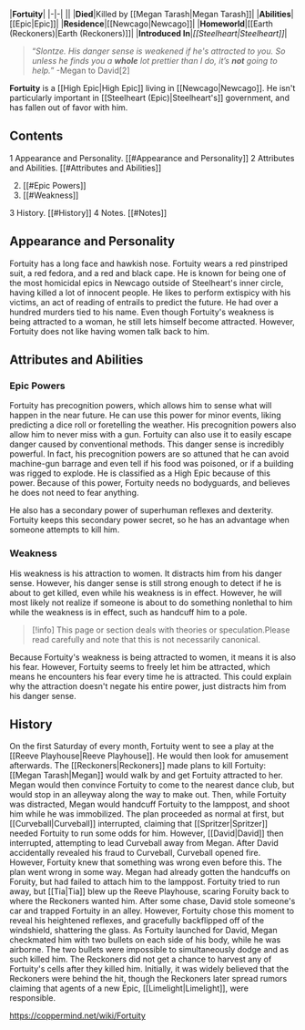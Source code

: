 |**Fortuity**|
|-|-|
||
|**Died**|Killed by [[Megan Tarash\|Megan Tarash]]|
|**Abilities**|[[Epic\|Epic]]|
|**Residence**|[[Newcago\|Newcago]]|
|**Homeworld**|[[Earth (Reckoners)\|Earth (Reckoners)]]|
|**Introduced In**|*[[Steelheart\|Steelheart]]*|

>“*Slontze. His danger sense is weakened if he's attracted to you. So unless he finds you a **whole** lot prettier than I do, it’s **not** going to help.*”
\-Megan to David[2]


**Fortuity** is a [[High Epic\|High Epic]] living in [[Newcago\|Newcago]]. He isn't particularly important in [[Steelheart (Epic)\|Steelheart's]] government, and has fallen out of favor with him.

## Contents

1 Appearance and Personality. [[#Appearance and Personality]] 
2 Attributes and Abilities. [[#Attributes and Abilities]] 

2. [[#Epic Powers]] 
2. [[#Weakness]] 


3 History. [[#History]] 
4 Notes. [[#Notes]] 


## Appearance and Personality
Fortuity has a long face and hawkish nose. Fortuity wears a red pinstriped suit, a red fedora, and a red and black cape.
He is known for being one of the most homicidal epics in Newcago outside of Steelheart's inner circle, having killed a lot of innocent people. He likes to perform extispicy with his victims, an act of reading of entrails to predict the future. He had over a hundred murders tied to his name.
Even though Fortuity's weakness is being attracted to a woman, he still lets himself become attracted. However, Fortuity does not like having women talk back to him.

## Attributes and Abilities
### Epic Powers

Fortuity has precognition powers, which allows him to sense what will happen in the near future. He can use this power for minor events, liking predicting a dice roll or foretelling the weather. His precognition powers also allow him to never miss with a gun. Fortuity can also use it to easily escape danger caused by conventional methods. This danger sense is incredibly powerful. In fact, his precognition powers are so attuned that he can avoid machine-gun barrage and even tell if his food was poisoned, or if a building was rigged to explode. He is classified as a High Epic because of this power.
Because of this power, Fortuity needs no bodyguards, and believes he does not need to fear anything.


He also has a secondary power of superhuman reflexes and dexterity. Fortuity keeps this secondary power secret, so he has an advantage when someone attempts to kill him.

### Weakness
His weakness is his attraction to women. It distracts him from his danger sense. However, his danger sense is still strong enough to detect if he is about to get killed, even while his weakness is in effect. However, he will most likely not realize if someone is about to do something nonlethal to him while the weakness is in effect, such as handcuff him to a pole.

> [!info] This page or section deals with theories or speculation.Please read carefully and note that this is not necessarily canonical.

Because Fortuity's weakness is being attracted to women, it means it is also his fear. However, Fortuity seems to freely let him be attracted, which means he encounters his fear every time he is attracted. This could explain why the attraction doesn't negate his entire power, just distracts him from his danger sense.

## History
On the first Saturday of every month, Fortuity went to see a play at the [[Reeve Playhouse\|Reeve Playhouse]]. He would then look for amusement afterwards.
The [[Reckoners\|Reckoners]] made plans to kill Fortuity: [[Megan Tarash\|Megan]] would walk by and get Fortuity attracted to her. Megan would then convince Fortuity to come to the nearest dance club, but would stop in an alleyway along the way to make out. Then, while Fortuity was distracted, Megan would handcuff Fortuity to the lamppost, and shoot him while he was immobilized.
The plan proceeded as normal at first, but [[Curveball\|Curveball]] interrupted, claiming that [[Spritzer\|Spritzer]] needed Fortuity to run some odds for him. However, [[David\|David]] then interrupted, attempting to lead Curveball away from Megan. After David accidentally revealed his fraud to Curveball, Curveball opened fire. However, Fortuity knew that something was wrong even before this. The plan went wrong in some way.
Megan had already gotten the handcuffs on Foruity, but had failed to attach him to the lamppost. Fortuity tried to run away, but [[Tia\|Tia]] blew up the Reeve Playhouse, scaring Foruity back to where the Reckoners wanted him. After some chase, David stole someone's car and trapped Fortuity in an alley. However, Fortuity chose this moment to reveal his heightened reflexes, and gracefully backflipped off of the windshield, shattering the glass. As Fortuity launched for David, Megan checkmated him with two bullets on each side of his body, while he was airborne. The two bullets were impossible to simultaneously dodge and as such killed him. The Reckoners did not get a chance to harvest any of Fortuity's cells after they killed him. Initially, it was widely believed that the Reckoners were behind the hit, though the Reckoners later spread rumors claiming that agents of a new Epic, [[Limelight\|Limelight]], were responsible.



https://coppermind.net/wiki/Fortuity